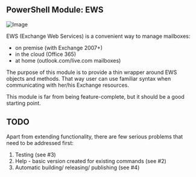 ## PowerShell Module: EWS
![Image](https://raw.githubusercontent.com/bielawb/EWS/master/EWSModuleLogo.png)

EWS (Exchange Web Services) is a convenient way to manage mailboxes:
- on premise (with Exchange 2007+)
- in the cloud (Office 365)
- at home (outlook.com/live.com mailboxes)

The purpose of this module is to provide a thin wrapper around EWS objects and methods.
That way user can use familiar syntax when communicating with her/his Exchange resources.

This module is far from being feature-complete, but it should be a good starting point.

## TODO
Apart from extending functionality, there are few serious problems that need to be addressed first:
1. Testing (see #3)
2. Help - basic version created for existing commands (see #2)
3. Automatic building/ releasing/ publishing (see #4)

